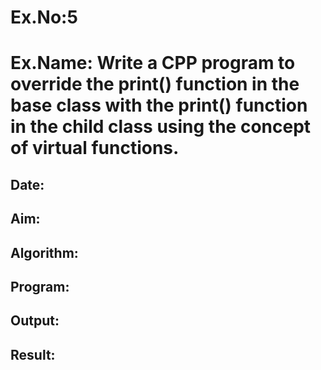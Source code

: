# Ex.No:5
# Ex.Name: Write a CPP program to override the print() function in the base class with the print() function in the child class using the concept of virtual functions.
## Date:
## Aim:


## Algorithm:





## Program:



## Output:



## Result:

